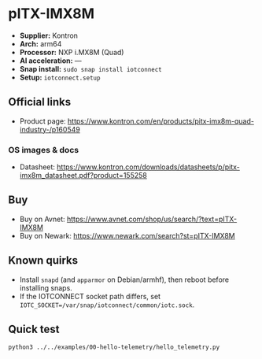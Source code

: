 # pITX-IMX8M

- **Supplier:** Kontron
- **Arch:** arm64
- **Processor:** NXP i.MX8M (Quad)
- **AI acceleration:** —
- **Snap install:** `sudo snap install iotconnect`
- **Setup:** `iotconnect.setup`

## Official links
- Product page: https://www.kontron.com/en/products/pitx-imx8m-quad-industry-/p160549

### OS images & docs
- Datasheet: https://www.kontron.com/downloads/datasheets/p/pitx-imx8m_datasheet.pdf?product=155258

## Buy
- Buy on Avnet: https://www.avnet.com/shop/us/search/?text=pITX-IMX8M
- Buy on Newark: https://www.newark.com/search?st=pITX-IMX8M

## Known quirks
- Install `snapd` (and `apparmor` on Debian/armhf), then reboot before installing snaps.
- If the IOTCONNECT socket path differs, set `IOTC_SOCKET=/var/snap/iotconnect/common/iotc.sock`.

## Quick test
```bash
python3 ../../examples/00-hello-telemetry/hello_telemetry.py
```
